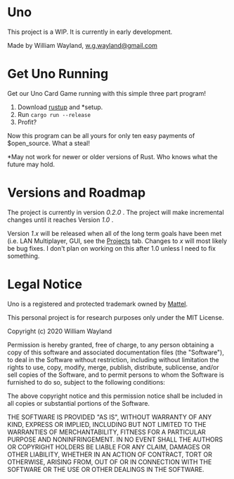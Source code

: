 # Uno

This project is a WIP. It is currently in early development.

Made by William Wayland, w.g.wayland@gmail.com

# Get Uno Running 

Get our Uno Card Game running with this simple three part program!

1. Download [rustup](https://rustup.rs) and *setup.
2. Run `cargo run --release`
3. Profit?

Now this program can be all yours for only ten easy payments of $open_source. What a steal!

*May not work for newer or older versions of Rust. Who knows what the future may hold. 

# Versions and Roadmap

The project is currently in version *0.2.0* . The project will make incremental changes until it reaches Version *1.0* .

Version *1.x* will be released when all of the long term goals have been met (i.e. LAN Multiplayer, GUI, see the [Projects](https://github.com/gutrix/uno/projects/1) tab. Changes to *x* will most likely be bug fixes. I don't plan on working on this after 1.0 unless I need to fix something. 

# Legal Notice 

Uno is a registered and protected trademark owned by [Mattel](https://www.mattel.com/en-us).

This personal project is for research purposes only under the MIT License. 

Copyright (c) 2020 William Wayland

Permission is hereby granted, free of charge, to any person obtaining a copy
of this software and associated documentation files (the "Software"), to deal
in the Software without restriction, including without limitation the rights
to use, copy, modify, merge, publish, distribute, sublicense, and/or sell
copies of the Software, and to permit persons to whom the Software is
furnished to do so, subject to the following conditions:

The above copyright notice and this permission notice shall be included in all
copies or substantial portions of the Software.

THE SOFTWARE IS PROVIDED "AS IS", WITHOUT WARRANTY OF ANY KIND, EXPRESS OR
IMPLIED, INCLUDING BUT NOT LIMITED TO THE WARRANTIES OF MERCHANTABILITY,
FITNESS FOR A PARTICULAR PURPOSE AND NONINFRINGEMENT. IN NO EVENT SHALL THE
AUTHORS OR COPYRIGHT HOLDERS BE LIABLE FOR ANY CLAIM, DAMAGES OR OTHER
LIABILITY, WHETHER IN AN ACTION OF CONTRACT, TORT OR OTHERWISE, ARISING FROM,
OUT OF OR IN CONNECTION WITH THE SOFTWARE OR THE USE OR OTHER DEALINGS IN THE
SOFTWARE.
    
